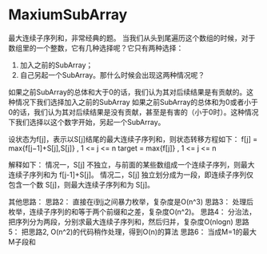 # MaxiumSubArray

最大连续子序列和，非常经典的题。
当我们从头到尾遍历这个数组的时候，对于数组里的一个整数，它有几种选择呢？它只有两种选择：
 1. 加入之前的SubArray；
 2. 自己另起一个SubArray。那什么时候会出现这两种情况呢？

如果之前SubArray的总体和大于0的话，我们认为其对后续结果是有贡献的。这种情况下我们选择加入之前的SubArray
如果之前SubArray的总体和为0或者小于0的话，我们认为其对后续结果是没有贡献，甚至是有害的（小于0时）。这种情况下我们选择以这个数字开始，另起一个SubArray。

设状态为f[j]，表示以S[j]结尾的最大连续子序列和，则状态转移方程如下：
f[j] = max{f[j−1]+S[j],S[j]} , 1 <= j <= n
target = max{f[j]} , 1 <= j <= n

解释如下：
情况一，S[j] 不独立，与前面的某些数组成一个连续子序列，则最大连续子序列和为 f[j-1]+S[j]。
情况二，S[j] 独立划分成为一段，即连续子序列仅包含一个数 S[j]，则最大连续子序列和为 S[j]。

其他思路：
思路2： 直接在i到j之间暴力枚举，复杂度是O(n^3)
思路3： 处理后枚举，连续子序列的和等于两个前缀和之差，复杂度O(n^2)。
思路4： 分治法，把序列分为两段，分别求最大连续子序列和，然后归并，复杂度O(nlogn)
思路5： 把思路2, O(n^2)的代码稍作处理，得到O(n)的算法
思路6： 当成M=1的最大M子段和